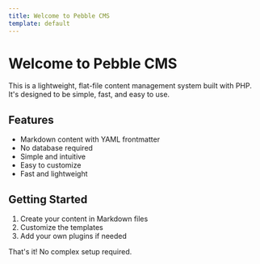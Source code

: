 ```yaml
---
title: Welcome to Pebble CMS
template: default
---
```


# Welcome to Pebble CMS

This is a lightweight, flat-file content management system built with PHP. It's designed to be simple, fast, and easy to use.

## Features

- Markdown content with YAML frontmatter
- No database required
- Simple and intuitive
- Easy to customize
- Fast and lightweight

## Getting Started

1. Create your content in Markdown files
2. Customize the templates
3. Add your own plugins if needed

That's it! No complex setup required. 
